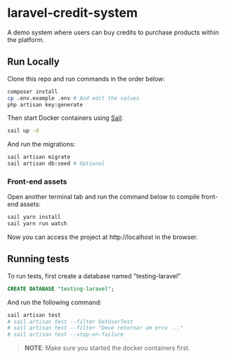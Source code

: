 # laravel-credit-system

A demo system where users can buy credits to purchase products within the platform.

## Run Locally

Clone this repo and run commands in the order below:

```bash
composer install
cp .env.example .env # And edit the values
php artisan key:generate
```

Then start Docker containers using [Sail](https://laravel.com/docs/8.x/sail):

```bash
sail up -d
```

And run the migrations:

```bash
sail artisan migrate
sail artisan db:seed # Optional
```

### Front-end assets

Open another terminal tab and run the command below to compile front-end assets:

```bash
sail yarn install
sail yarn run watch
```

Now you can access the project at http://localhost in the browser.

## Running tests

To run tests, first create a database named "testing-laravel"

```sql
CREATE DATABASE "testing-laravel";
```

And run the following command:

```bash
sail artisan test
# sail artisan test --filter GetUserTest
# sail artisan test --filter "Deve retornar um erro ..."
# sail artisan test --stop-on-failure
```

> **NOTE**: Make sure you started the docker containers first.
